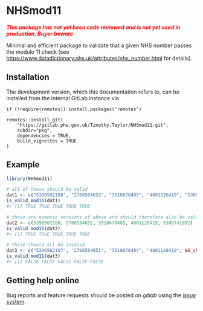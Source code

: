 
<!-- README.md is generated from README.Rmd. Please edit that file -->

# NHSmod11

<span style="color:red"> ***This package has not yet been code reviewed
and is not yet used in production. Buyer beware*** </span>

<!-- badges: start -->
<!-- badges: end -->

Minimal and efficient package to validate that a given NHS number passes
the modulo 11 check (see
<https://www.datadictionary.nhs.uk/attributes/nhs_number.html> for
details).

## Installation

The development version, which this documentation refers to, can be
installed from the internal GitLab instance via

    if (!require(remotes)) install.packages("remotes")

    remotes::install_git(
        "https://gitlab.phe.gov.uk/Timothy.Taylor/NHSmod11.git",
        subdir="pkg",
        dependencies = TRUE,
        build_vignettes = TRUE
    )

## Example

``` r
library(NHSmod11)

# all of these should be valid
dat1 <- c("5390502108", "2788584652", "3510670485", "4001126419", "5309741852")
is_valid_mod11(dat1)
#> [1] TRUE TRUE TRUE TRUE TRUE

# these are numeric versions of above and should therefore also be valid
dat2 <- c(5390502108, 2788584652, 3510670485, 4001126419, 5309741852)
is_valid_mod11(dat2)
#> [1] TRUE TRUE TRUE TRUE TRUE

# these should all be invalid
dat3 <- c("5390502107", "2788584651", "3510670484", "4001126418", NA_character_)
is_valid_mod11(dat3)
#> [1] FALSE FALSE FALSE FALSE FALSE
```

## Getting help online

Bug reports and feature requests should be posted on *gitlab* using the
[*issue*
system](https://gitlab.phe.gov.uk/Timothy.Taylor/NHSmod11/issues).
